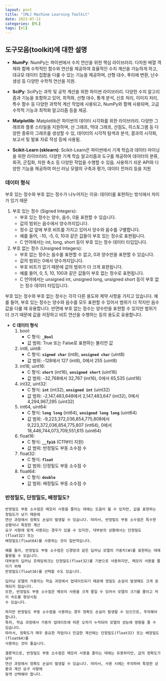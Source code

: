 ```yaml
---
layout: post
title: "[ML] Machine Learning Toolkit"
date: 2023-07-11
categories: [ML]
tags: [ml]
---
```







## 도구모음(toolkit)에 대한 설명

- **NumPy**: NumPy는 파이썬에서 수치 연산을 위한 핵심 라이브러리. 다차원 배열 객체와 함께 수학적인 함수와 연산을 제공하여 효율적인 수치 계산을 가능하게 하고, 대규모 데이터 집합을 다룰 수 있는 기능을 제공하며, 선형 대수, 푸리에 변환, 난수 생성 등 다양한 수학적 연산을 지원.

- **SciPy**: SciPy는 과학 및 공학 계산을 위한 파이썬 라이브러리. 다양한 수치 알고리즘과 기능을 포함하고 있어, 최적화, 선형 대수, 통계 분석, 신호 처리, 이미지 처리, 특수 함수 등 다양한 과학적 계산 작업에 사용되고, NumPy와 함께 사용되며, 고급 수학적 기능과 최적화 알고리즘 등을 제공.

- **Matplotlib**: Matplotlib은 파이썬의 데이터 시각화를 위한 라이브러리. 다양한 그래프와 플롯 스타일을 지원하며, 선 그래프, 막대 그래프, 산점도, 히스토그램 등 다양한 종류의 그래프를 생성할 수 있, 데이터의 시각적 탐색과 분석, 결과의 시각화, 보고서 및 발표 자료 작성 등에  사용됨.

- **Scikit-Learn (sklearn)**: Scikit-Learn은 파이썬에서 기계 학습과 데이터 마이닝을 위한 라이브러리. 다양한 기계 학습 알고리즘과 도구를 제공하여 데이터의 분류, 회귀, 군집화, 차원 축소 등 다양한 작업을 수행할 수 있음. 사용하기 쉬운 API와 다양한 기능을 제공하여 머신 러닝 모델의 구축과 평가, 데이터 전처리 등을 지원



### 데이터 형식

부호 있는 정수와 부호 없는 정수가 나누어지는 이유: 데이터를 표현하는 방식에서 차이가 있기 때문

1. 부호 있는 정수 (Signed Integers):
    - 부호 있는 정수는 양수, 음수, 0을 표현할 수 있습니다.
    - 값의 범위는 음수에서 양수까지입니다.
    - 정수 값 앞에 부호 비트를 가지고 있어서 양수와 음수를 구별합니다.
    - 예를 들어, -10, -5, 0, 10과 같은 값들이 부호 있는 정수로 표현됩니다.
    - C 언어에서는 int, long, short 등이 부호 있는 정수 데이터 타입입니다.
2. 부호 없는 정수 (Unsigned Integers):
    - 부호 없는 정수는 음수를 표현할 수 없고, 0과 양수만을 표현할 수 있습니다.
    - 값의 범위는 0에서 양수까지입니다.
    - 부호 비트가 없기 때문에 값의 범위가 더 크게 표현됩니다.
    - 예를 들어, 0, 5, 10, 100과 같은 값들이 부호 없는 정수로 표현됩니다.
    - C 언어에서는 unsigned int, unsigned long, unsigned short 등이 부호 없는 정수 데이터 타입입니다.

부호 있는 정수와 부호 없는 정수는 각각 다른 용도와 제약 사항을 가지고 있습니다. 예를 들어, 부호 있는 정수는 양수와 음수를 모두 표현할 수 있어서 범위가 더 작지만 음수 값을 다룰 때 유용합니다. 반면에 부호 없는 정수는 양수만을 표현할 수 있지만 범위가 더 크기 때문에 값을 저장하고 비트 연산을 수행하는 등의 용도로 유용합니다.

- **C 데이터 형식**
    1. bool:
        - C 형식: **`_Bool`**
        - 값 범위: True 또는 False로 표현하는 불리언 값
    2. int8, uint8:
        - C 형식: **`signed char`** (int8), **`unsigned char`** (uint8)
        - 값 범위: -128에서 127 (int8), 0에서 255 (uint8)
    3. int16, uint16:
        - C 형식: **`short`** (int16), **`unsigned short`** (uint16)
        - 값 범위: -32,768에서 32,767 (int16), 0에서 65,535 (uint16)
    4. int32, uint32:
        - C 형식: **`int`** (int32), **`unsigned int`** (uint32)
        - 값 범위: -2,147,483,648에서 2,147,483,647 (int32), 0에서 4,294,967,295 (uint32)
    5. int64, uint64:
        - C 형식: **`long long`** (int64), **`unsigned long long`** (uint64)
        - 값 범위: -9,223,372,036,854,775,808에서 9,223,372,036,854,775,807 (int64), 0에서 18,446,744,073,709,551,615 (uint64)
    6. float16:
        - C 형식: **`__fp16`** (C11부터 지원)
        - 값 범위: 반정밀도 부동 소수점 수
    7. float32:
        - C 형식: **`float`**
        - 값 범위: 단정밀도 부동 소수점 수
    8. float64:
        - C 형식: **`double`**
        - 값 범위: 배정밀도 부동 소수점 수

    
### 반정밀도, 단정밀도, 배정밀도?
    반정밀도 부동 소수점은 메모리 사용을 줄이는 데에는 도움이 될 수 있지만, 값을 표현하는 정밀도가 낮기 때문에 
    연산 과정에서 정확도 손실이 발생할 수 있습니다. 따라서, 반정밀도 부동 소수점은 특수한 상황이나 특정한 계산 
    요구 사항에 맞게 사용되는 경우가 있을 수 있지만, 대부분의 상황에서는 단정밀도(float32) 또는 
    배정밀도(float64)를 사용하는 것이 일반적입니다.

    예를 들어, 반정밀도 부동 소수점은 신경망과 같은 딥러닝 모델의 가중치(W)를 표현하는 데에 활용될 수 있습니다. 
    대부분의 딥러닝 프레임워크는 단정밀도(float32)를 기본으로 사용하지만, 메모리 사용을 줄이기 위해 
    반정밀도(float16)를 선택할 수도 있습니다.

    딥러닝 모델의 가중치는 학습 과정에서 업데이트되기 때문에 정밀도 손실이 발생해도 크게 문제되지 않습니다. 
    또한, 반정밀도 부동 소수점은 메모리 사용을 크게 줄일 수 있어서 모델의 크기를 줄이고 처리 속도를 향상시킬 
    수 있습니다.

    하지만 반정밀도 부동 소수점을 사용하는 경우 정확도 손실이 발생할 수 있으므로, 주의해야 합니다. 
    특히, 학습 과정에서 가중치 업데이트에 따른 오차가 누적되어 모델의 성능에 영향을 줄 수 있습니다. 
    따라서, 정확도가 매우 중요한 작업이나 민감한 계산에는 단정밀도(float32) 또는 배정밀도(float64)를 
    사용하는 것이 좋습니다.

    결론적으로, 반정밀도 부동 소수점은 메모리 사용을 줄이는 데에는 유용하지만, 값의 정확도가 낮아 
    연산 과정에서 정확도 손실이 발생할 수 있습니다. 따라서, 사용 시에는 주의하여 특정한 상황과 계산 요구 사항에 
    맞게 선택해야 합니다.
